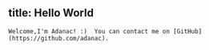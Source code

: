 title: Hello World
---
```
Welcome,I'm Adanac! :)  You can contact me on [GitHub](https://github.com/adanac).
```

